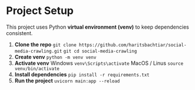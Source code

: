 # Project Setup

This project uses Python **virtual environment (venv)** to keep dependencies consistent.

1. **Clone the repo**
    `git clone https://github.com/haritsbachtiar/social-media-crawling.git`
    `git cd social-media-crawling`
2. **Create venv**
    `python -m venv venv`
3. **Activate venv**
    Windows
    `venv\Scripts\activate`
    MacOS / Linus
    `source venv/bin/activate`
4. **Install dependencies**
    `pip install -r requirements.txt`
5. **Run the project**
    `uvicorn main:app --reload`